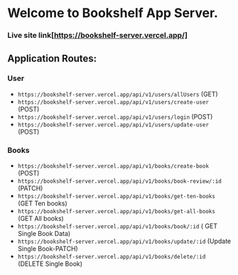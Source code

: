 # Welcome to Bookshelf App Server.

### Live site link[https://bookshelf-server.vercel.app/]

## Application Routes:


### User

- `https://bookshelf-server.vercel.app/api/v1/users/allUsers` (GET)
- `https://bookshelf-server.vercel.app/api/v1/users/create-user` (POST)
- `https://bookshelf-server.vercel.app/api/v1/users/login` (POST)
- `https://bookshelf-server.vercel.app/api/v1/users/update-user` (POST)

### Books

- `https://bookshelf-server.vercel.app/api/v1/books/create-book` (POST)
- `https://bookshelf-server.vercel.app/api/v1/books/book-review/:id` (PATCH)
- `https://bookshelf-server.vercel.app/api/v1/books/get-ten-books` (GET Ten books)
- `https://bookshelf-server.vercel.app/api/v1/books/get-all-books` (GET All books)
- `https://bookshelf-server.vercel.app/api/v1/books/book/:id` ( GET Single Book Data)
- `https://bookshelf-server.vercel.app/api/v1/books/update/:id` (Update Single Book-PATCH)
- `https://bookshelf-server.vercel.app/api/v1/books/delete/:id` (DELETE Single Book)